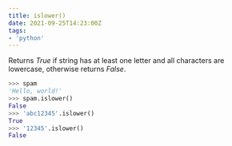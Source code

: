 ```yaml
---
title: islower()
date: 2021-09-25T14:23:00Z
tags:
- 'python'
---
```


Returns _True_ if string has at least one letter and all characters are
lowercase, otherwise returns _False_.

```python
>>> spam
'Hello, world!'
>>> spam.islower()
False
>>> 'abc12345'.islower()
True
>>> '12345'.islower()
False
```
